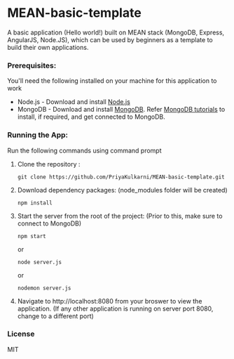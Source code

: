 # MEAN-basic-template
A basic application (Hello world!) built on MEAN stack (MongoDB, Express, AngularJS, Node.JS), which can be used by beginners as a template to build their own applications.
 
### Prerequisites:

You'll need the following installed on your machine for this application to work

 - Node.js - Download and install [Node.js]
 - MongoDB - Download and install [MongoDB]. Refer [MongoDB tutorials] to install, if required, and get connected to MongoDB.
 
### Running the App:
 
 Run the following commands using command prompt
 1. Clone the repository : 
 
    ```
    git clone https://github.com/PriyaKulkarni/MEAN-basic-template.git
    ```
 2. Download dependency packages: (node_modules folder will be created)

    ```
    npm install
    ```
 3. Start the server from the root of the project: (Prior to this, make sure to connect to MongoDB)

    ```
    npm start
    ```
    or
    ```
    node server.js
    ```
    or
    ```
    nodemon server.js 
    ```
 4. Navigate to http://localhost:8080 from your broswer to view the application.
  (If any other application is running on server port 8080, change to a different port)

### License
MIT

[Node.js]: <http://nodejs.org>
[MongoDB]: <https://www.mongodb.org/downloads?_ga=1.147420980.2031988443.1458330135#production>
[MongoDB tutorials]: <https://docs.mongodb.org/getting-started/shell/tutorial/install-mongodb-on-windows/>
